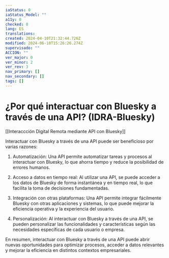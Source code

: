 ```yaml
---
iaStatus: 0
iaStatus_Model: ""
a11y: 0
checked: 0
lang: ES
translations: 
created: 2024-04-10T21:32:44.726Z
modified: 2024-06-10T15:26:26.274Z
supervisado: ""
ACCION: ""
ver_major: 0
ver_minor: 2
ver_rev: 3
nav_primary: []
nav_secondary: []
tags: []
---
```

# ¿Por qué interactuar con Bluesky a través de una API? (IDRA-Bluesky)

[[Interaccción Digital Remota mediante API con Bluesky]]

Interactuar con Bluesky a través de una API puede ser beneficioso por varias razones:

1. Automatización: Una API permite automatizar tareas y procesos al interactuar con Bluesky, lo que ahorra tiempo y reduce la posibilidad de errores humanos.

2. Acceso a datos en tiempo real: Al utilizar una API, se puede acceder a los datos de Bluesky de forma instantánea y en tiempo real, lo que facilita la toma de decisiones fundamentadas.

3. Integración con otras plataformas: Una API permite integrar fácilmente Bluesky con otras aplicaciones y sistemas, lo que puede mejorar la eficiencia operativa y la experiencia del usuario.

4. Personalización: Al interactuar con Bluesky a través de una API, se pueden personalizar las funcionalidades y características según las necesidades específicas de cada usuario o empresa.

En resumen, interactuar con Bluesky a través de una API puede abrir nuevas oportunidades para optimizar procesos, acceder a datos relevantes y mejorar la eficiencia en distintos contextos empresariales.
